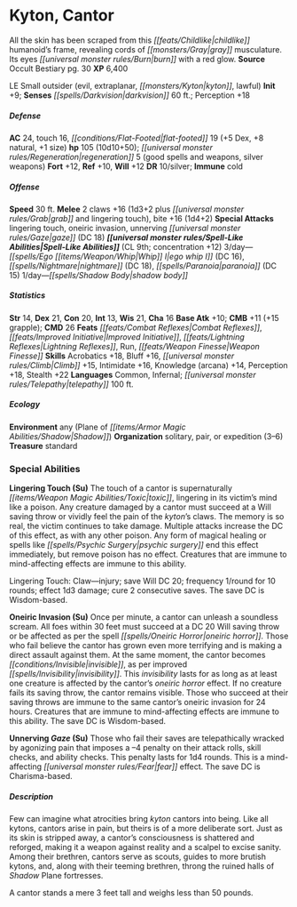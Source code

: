 ﻿---
cssclass: [monsters]
title1: Kyton, Cantor
desc_short: All the skin has been scraped from this childlike humanoid's frame, revealing
  cords of gray musculature. Its eyes burn with a red glow.
title2: Cantor
CR: 9
sources:
- name: Occult Bestiary
  page: 30
  link: http://paizo.com/products/btpy9g21?Pathfinder-Campaign-Setting-Occult-Bestiary
XP: 6400
alignment: LE
size: Small
type: outsider
subtypes:
- evil
- extraplanar
- kyton
- lawful
initiative:
  bonus: 9
senses:
  darkvision: 60
AC:
  AC: 24
  touch: 16
  flat_footed: 19
  components:
    dex: 5
    natural: 8
    size: 1
HP:
  HP: 105
  long: 10d10+50
  regeneration: 5
  regeneration_weakness: good spells and weapons, silver weapons
saves:
  fort: 12
  ref: 10
  will: 12
DR:
- amount: 10
  weakness: silver
immunities:
- cold
speeds:
  base: 30
attacks:
  melee:
  - - text: 2 claws +16 (1d3+2 plus grab and lingering touch)
      entries:
      - - damage: 1d3+2
        - effect: grab
        - effect: lingering touch
      count: 2
      attack: claws
      bonus:
      - 16
    - text: bite +16 (1d4+2)
      entries:
      - - damage: 1d4+2
      attack: bite
      bonus:
      - 16
  special:
  - lingering touch
  - oneiric invasion
  - unnerving gaze (DC 18)
spell_like_abilities:
  entries:
  - superscripts:
    - OA
    name: ego whip I
    source: default
    freq: 3/day
    DC: 16
  - name: nightmare
    source: default
    freq: 3/day
    DC: 18
  - superscripts:
    - OA
    name: paranoia
    source: default
    freq: 3/day
    DC: 15
  - superscripts:
    - OA
    name: shadow body
    source: default
    freq: 1/day
  sources:
  - name: default
    CL: 9
    concentration: 12
ability_scores:
  STR: 14
  DEX: 21
  CON: 20
  INT: 13
  WIS: 21
  CHA: 16
BAB: 10
CMB: 11
CMB_other: +15 grapple
CMD: 26
feats:
- name: Combat Reflexes
- name: Improved Initiative
- name: Lightning Reflexes
- name: Run
- name: Weapon Finesse
skills:
  Acrobatics: 18
  Bluff: 16
  Climb: 15
  Intimidate: 16
  Knowledge (arcana): 14
  Perception: 18
  Stealth: 22
languages:
- Common
- Infernal
- telepathy 100 ft.
ecology:
  environment: any (Plane of Shadow)
  organization: solitary, pair, or expedition (3-6)
  treasure_type: standard
special_abilities:
  Lingering Touch (Su): |-
    The touch of a cantor is supernaturally toxic, lingering in its victim's mind like a poison. Any creature damaged by a cantor must succeed at a Will saving throw or vividly feel the pain of the kyton's claws. The memory is so real, the victim continues to take damage. Multiple attacks increase the DC of this effect, as with any other poison. Any form of magical healing or spells like psychic surgeryOA end this effect immediately, but remove poison has no effect. Creatures that are immune to mind-affecting effects are immune to this ability.

    Lingering Touch: Claw-injury; save Will DC 20; frequency 1/round for 10 rounds; effect 1d3 damage; cure 2 consecutive saves. The save DC is Wisdom-based.
  Oneiric Invasion (Su): Once per minute, a cantor can unleash a soundless scream.
    All foes within 30 feet must succeed at a DC 20 Will saving throw or be affected
    as per the spell oneiric horrorOA. Those who fail believe the cantor has grown
    even more terrifying and is making a direct assault against them. At the same
    moment, the cantor becomes invisible, as per improved invisibility. This invisibility
    lasts for as long as at least one creature is affected by the cantor's oneiric
    horror effect. If no creature fails its saving throw, the cantor remains visible.
    Those who succeed at their saving throws are immune to the same cantor's oneiric
    invasion for 24 hours. Creatures that are immune to mind-affecting effects are
    immune to this ability. The save DC is Wisdom-based.
  Unnerving Gaze (Su): Those who fail their saves are telepathically wracked by agonizing
    pain that imposes a -4 penalty on their attack rolls, skill checks, and ability
    checks. This penalty lasts for 1d4 rounds. This is a mind-affecting fear effect.
    The save DC is Charisma-based.
desc_long: |-
  Few can imagine what atrocities bring kyton cantors into being. Like all kytons, cantors arise in pain, but theirs is of a more deliberate sort. Just as its skin is stripped away, a cantor's consciousness is shattered and reforged, making it a weapon against reality and a scalpel to excise sanity. Among their brethren, cantors serve as scouts, guides to more brutish kytons, and, along with their teeming brethren, throng the ruined halls of Shadow Plane fortresses.

  A cantor stands a mere 3 feet tall and weighs less than 50 pounds.

---

# Kyton, Cantor
All the skin has been scraped from this _[[feats/Childlike|childlike]]_ humanoid’s frame, revealing cords of _[[monsters/Gray|gray]]_ musculature. Its eyes _[[universal monster rules/Burn|burn]]_ with a red glow.
**Source** Occult Bestiary pg. 30
**XP** 6,400

LE Small outsider (evil, extraplanar, _[[monsters/Kyton|kyton]]_, lawful)
**Init** +9; **Senses** _[[spells/Darkvision|darkvision]]_ 60 ft.; Perception +18

##### Defense

**AC** 24, touch 16, _[[conditions/Flat-Footed|flat-footed]]_ 19 (+5 Dex, +8 natural, +1 size)
**hp** 105 (10d10+50); _[[universal monster rules/Regeneration|regeneration]]_ 5 (good spells and weapons, silver weapons)
**Fort** +12, **Ref** +10, **Will** +12
**DR** 10/silver; **Immune** cold

##### Offense
**Speed** 30 ft.
**Melee** 2 claws +16 (1d3+2 plus _[[universal monster rules/Grab|grab]]_ and lingering touch), bite +16 (1d4+2)
**Special Attacks** lingering touch, oneiric invasion, unnerving _[[universal monster rules/Gaze|gaze]]_ (DC 18)
**_[[universal monster rules/Spell-Like Abilities|Spell-Like Abilities]]_** (CL 9th; concentration +12)
3/day—_[[spells/Ego _[[items/Weapon/Whip|Whip]]_ I|ego _whip_ I]]_ (DC 16), _[[spells/Nightmare|nightmare]]_ (DC 18), _[[spells/Paranoia|paranoia]]_ (DC 15)
1/day—_[[spells/Shadow Body|shadow body]]_

##### Statistics
**Str** 14, **Dex** 21, **Con** 20, **Int** 13, **Wis** 21, **Cha** 16
**Base Atk** +10; **CMB** +11 (+15 grapple); **CMD** 26
**Feats** _[[feats/Combat Reflexes|Combat Reflexes]]_, _[[feats/Improved Initiative|Improved Initiative]]_, _[[feats/Lightning Reflexes|Lightning Reflexes]]_, Run, _[[feats/Weapon Finesse|Weapon Finesse]]_
**Skills** Acrobatics +18, Bluff +16, _[[universal monster rules/Climb|Climb]]_ +15, Intimidate +16, Knowledge (arcana) +14, Perception +18, Stealth +22
**Languages** Common, Infernal; _[[universal monster rules/Telepathy|telepathy]]_ 100 ft.

##### Ecology

**Environment** any (Plane of _[[items/Armor Magic Abilities/Shadow|Shadow]]_)
**Organization** solitary, pair, or expedition (3–6)
**Treasure** standard

### Special Abilities

**Lingering Touch (Su)** The touch of a cantor is supernaturally _[[items/Weapon Magic Abilities/Toxic|toxic]]_, lingering in its victim’s mind like a poison. Any creature damaged by a cantor must succeed at a Will saving throw or vividly feel the pain of the _kyton_’s claws. The memory is so real, the victim continues to take damage. Multiple attacks increase the DC of this effect, as with any other poison. Any form of magical healing or spells like _[[spells/Psychic Surgery|psychic surgery]]_ end this effect immediately, but remove poison has no effect. Creatures that are immune to mind-affecting effects are immune to this ability.

Lingering Touch: Claw—injury; save Will DC 20; frequency 1/round for 10 rounds; effect 1d3 damage; cure 2 consecutive saves. The save DC is Wisdom-based.

**Oneiric Invasion (Su)** Once per minute, a cantor can unleash a soundless scream. All foes within 30 feet must succeed at a DC 20 Will saving throw or be affected as per the spell _[[spells/Oneiric Horror|oneiric horror]]_. Those who fail believe the cantor has grown even more terrifying and is making a direct assault against them. At the same moment, the cantor becomes _[[conditions/Invisible|invisible]]_, as per improved _[[spells/Invisibility|invisibility]]_. This _invisibility_ lasts for as long as at least one creature is affected by the cantor’s _oneiric horror_ effect. If no creature fails its saving throw, the cantor remains visible. Those who succeed at their saving throws are immune to the same cantor’s oneiric invasion for 24 hours. Creatures that are immune to mind-affecting effects are immune to this ability. The save DC is Wisdom-based.

**Unnerving _Gaze_ (Su)** Those who fail their saves are telepathically wracked by agonizing pain that imposes a –4 penalty on their attack rolls, skill checks, and ability checks. This penalty lasts for 1d4 rounds. This is a mind-affecting _[[universal monster rules/Fear|fear]]_ effect. The save DC is Charisma-based.

##### Description

Few can imagine what atrocities bring _kyton_ cantors into being. Like all kytons, cantors arise in pain, but theirs is of a more deliberate sort. Just as its skin is stripped away, a cantor’s consciousness is shattered and reforged, making it a weapon against reality and a scalpel to excise sanity. Among their brethren, cantors serve as scouts, guides to more brutish kytons, and, along with their teeming brethren, throng the ruined halls of _Shadow_ Plane fortresses.

A cantor stands a mere 3 feet tall and weighs less than 50 pounds.